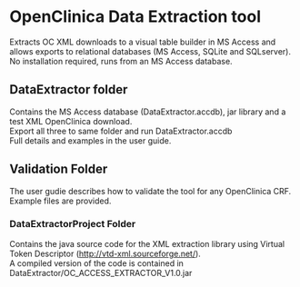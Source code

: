 # OpenClinica Data Extraction tool
Extracts OC XML downloads to a visual table builder in MS Access and allows exports to relational databases (MS Access, SQLite and SQLserver).<br/>
No installation required, runs from an MS Access database.
<br/>
## DataExtractor folder
Contains the MS Access database (DataExtractor.accdb), jar library and a test XML OpenClinica download.<br/>
Export all three to same folder and run DataExtractor.accdb <br/>
Full details and examples in the user guide. 
<br/>
## Validation Folder
The user gudie describes how to validate the tool for any OpenClinica CRF. <br/>
Example files are provided. 
<br/>
### DataExtractorProject Folder
Contains the java source code for the XML extraction library using Virtual Token Descriptor (http://vtd-xml.sourceforge.net/). <br/>
A compiled version of the code is contained in DataExtractor/OC_ACCESS_EXTRACTOR_V1.0.jar
